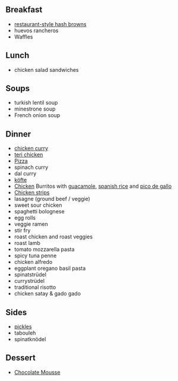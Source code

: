 ## Breakfast
* [restaurant-style hash browns](hash-browns.md)
* huevos rancheros
* Waffles

## Lunch
* chicken salad sandwiches

## Soups
* turkish lentil soup
* minestrone soup
* French onion soup

## Dinner
* [chicken curry](chicken-curry.md)
* [teri chicken](teri-chicken.md)
* [Pizza](pizza.md)
* spinach curry
* dal curry
* [köfte](köfte.md)
* [Chicken](burrito-chicken.md) Burritos with [guacamole](guacamole.md), [spanish rice](spanish-rice.md) and [pico de gallo](pico.md)
* [Chicken strips](chicken-strips.md)
* lasagne (ground beef / veggie)
* sweet sour chicken
* spaghetti bolognese
* egg rolls
* veggie ramen
* stir fry
* roast chicken and roast veggies
* roast lamb
* tomato mozzarella pasta
* spicy tuna penne
* chicken alfredo
* eggplant oregano basil pasta
* spinatstrüdel
* currystrüdel
* traditional risotto
* chicken satay & gado gado

## Sides
* [pickles](pickles.md)
* tabouleh
* spinatknödel

## Dessert

* [Chocolate Mousse](choc-mousse.md)